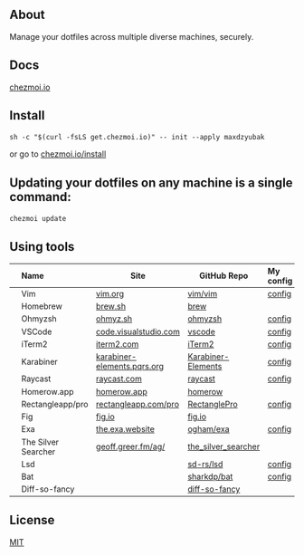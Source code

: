 ## About
Manage your dotfiles across multiple diverse machines, securely.

## Docs
[chezmoi.io](https://chezmoi.io/)

## Install
```
sh -c "$(curl -fsLS get.chezmoi.io)" -- init --apply maxdzyubak
```
or go to
[chezmoi.io/install](https://www.chezmoi.io/install/)
## Updating your dotfiles on any machine is a single command:
```
chezmoi update
```
## Using tools
| | Name | Site | GitHub Repo | My config |
| --- | :--- | ---- | ------ | :---- |
|![](assets/img/vim.svg)| Vim |[vim.org](https://www.vim.org/)| [vim/vim](https://github.com/vim/vim) | [config](https://github.com/maxdzyubak/dotfiles/tree/main/dot_vim) |
|![](assets/img/brew.svg)| Homebrew | [brew.sh](https://brew.sh/]) | [brew](https://github.com/Homebrew/brew) |  |
|![](assets/img/ohmyzsh.svg)| Ohmyzsh | [ohmyz.sh](https://ohmyz.sh/) | [ohmyzsh](https://github.com/ohmyzsh/ohmyzsh) | [config](https://github.com/maxdzyubak/dotfiles/blob/main/dot_zshrc) |
|![](assets/img/vscode.svg)| VSCode | [code.visualstudio.com](https://code.visualstudio.com/) | [vscode](https://github.com/Microsoft/vscode/) | [config](https://github.com/maxdzyubak/dotfiles/tree/main/private_Library/private_Application%20Support/private_Code/User) |
|![](assets/img/iterm2.svg)| iTerm2 | [iterm2.com](https://iterm2.com/) | [iTerm2](https://github.com/gnachman/iTerm2) | [config](https://github.com/maxdzyubak/dotfiles/tree/main/iterm2) |
|![](assets/img/karabiner.svg)| Karabiner | [karabiner-elements.pqrs.org](https://karabiner-elements.pqrs.org/) | [Karabiner-Elements](https://github.com/pqrs-org/Karabiner-Elements) | [config](https://github.com/maxdzyubak/dotfiles/blob/main/dot_config/private_karabiner/private_karabiner.json) |
|![](assets/img/raycast.svg)| Raycast | [raycast.com](https://www.raycast.com/) | [raycast](https://github.com/raycast) | [config](https://github.com/maxdzyubak/dotfiles/tree/main/dot_config/raycast) |
|![](assets/img/homerow.svg)| Homerow.app | [homerow.app](https://www.homerow.app/) | [homerow](https://github.com/dexterleng/homerow) |
|![](assets/img/rectanglepro.svg)| Rectangleapp/pro | [rectangleapp.com/pro](https://rectangleapp.com/pro) | [RectanglePro](https://github.com/rxhanson/RectanglePro-Community) | [config](https://github.com/maxdzyubak/dotfiles/blob/main/dot_config/RectangleProConfig.json) |
|![](assets/img/fig.svg)| Fig | [fig.io](https://fig.io/) | [fig.io](https://github.com/withfig) |  |
|![]()| Exa | [the.exa.website](https://the.exa.website/) | [ogham/exa](https://github.com/ogham/exa) | [config](https://github.com/maxdzyubak/dotfiles/blob/main/dot_zshrc) |
|![]()| The Silver Searcher | [geoff.greer.fm/ag/](https://geoff.greer.fm/ag/) | [the_silver_searcher](https://github.com/ggreer/the_silver_searcher) | |
|![]()| Lsd | []() | [sd-rs/lsd](https://github.com/lsd-rs/lsd) | [config](https://github.com/maxdzyubak/dotfiles/blob/main/dot_zshrc) |
|![]()| Bat | []() | [sharkdp/bat](https://github.com/sharkdp/bat) | [config](https://github.com/maxdzyubak/dotfiles/blob/main/dot_zshrc) |
|![]()| Diff-so-fancy | []() | [diff-so-fancy](https://github.com/so-fancy/diff-so-fancy) | |


## License
[MIT](https://opensource.org/license/mit/)